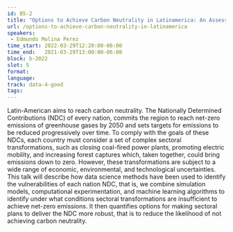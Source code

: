 ```yaml
---
id: B5-2
title: "Options to Achieve Carbon Neutrality in Latinamerica: An Assessment with Data Science Methods"
url: /options-to-achieve-carbon-neutrality-in-latinamerica
speakers:
 - Edmundo Molina Perez
time_start: 2022-03-29T12:20:00-06:00
time_end:   2021-03-29T13:00:00-06:00
block: b-2022
slot: 5
format: 
language: 
track: data-4-good
tags:
---
```


Latin-American aims to reach carbon neutrality. The Nationally Determined Contributions (NDC) of every nation, commits the region to reach net-zero emissions of greenhouse gases by 2050 and sets targets for emissions to be reduced progressively over time. To comply with the goals of these NDCs, each country must consider a set of complex sectoral transformations, such as closing coal-fired power plants, promoting electric mobility, and increasing forest captures which, taken together, could bring emissions down to zero. However, these transformations are subject to a wide range of economic, environmental, and technological uncertainties. This talk will describe how data science methods have been used to identify the vulnerabilities of each nation NDC, that is, we combine simulation models, computational experimentation, and machine learning algorithms to identify under what conditions sectoral transformations are insufficient to achieve net-zero emissions. It then quantifies options for making sectoral plans to deliver the NDC more robust, that is to reduce the likelihood of not achieving carbon neutrality.
